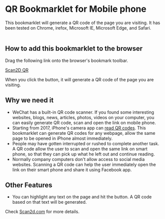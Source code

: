 #  QR Bookmarklet for Mobile phone   
This bookmarklet will generate a QR code of the page you are visiting. It has been tested on Chrome, irefox, Microsoft IE, Microsoft Edge, and Safari.      
<br>      
   

## How to add this bookmarklet to the browser

Drag the following link onto the browser's bookmark toolbar.

<a class="" href="javascript:void((function()%7bvar%20sl;if(window.getSelection)%7bsl=%22%22+window.getSelection();%7delse%20if(document.selection)%7bsl=document.selection.createRange().text;%7ddata=encodeURIComponent(sl%7c%7clocation.href);var%20win=window.open(%22https://www.scan2d.com/tools/qr.htm?url=%22+data,%22_blank%22,%22width=550,height=625,resizable=yes,status=yes,replace=true%22);win.focus();setTimeout(function%20(){win.close();},20000);%7d)())">Scan2D QR</a>


When you click the button, it will generate a QR code of the page you are visiting.

## Why we need it

* WeChat has a built-in QR code scanner. If you found some interesting websites, blogs, news, articles, photos, videos on your computer, you can easily generate QR code, scan and open the link on mobile phone.
* Starting from 2017, iPhone's camera app can [read QR codes](http://www.iphonehacks.com/2017/09/how-to-scan-qr-codes-iphone-ipad-ios-11.html). This bookmarklet can generate QR codes for any webpage, allow the same page to be opened in iPhone almost immediately.
* People may have gotten interrupted or rushed to complete another task. A QR code allow the user to scan and open the same link on smart phone, so that they can pick up what he left out and continue reading.
* Normally company computers don't allow access to social media websites. Scanning a QR code can help the user immediately open the link on their smart phone and share it using Facebook app. 

## Other Features
* You can highlight any text on the page and hit the button. A QR code based on that text will be generated.

Check [Scan2d.com](https://scan2d.com) for more details.


